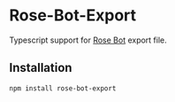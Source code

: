 # Rose-Bot-Export

Typescript support for [Rose Bot](https://t.me/MissRose_bot) export file.

## Installation

```bash
npm install rose-bot-export
```

